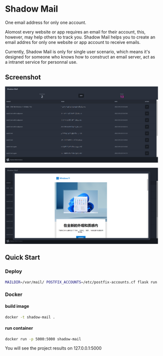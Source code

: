 # Shadow Mail

One email address for only one account.

Alomost every website or app requires an email for their account, this, however, may help others to track you.
Shadow Mail helps you to create an email addres for only one website or app account to receive emails.

Currently, Shadow Mail is only for single user scenario, which means it's designed for someone who knows how to construct an email server, act as a intranet service for personnal use.

## Screenshot

![home](./screenshots/home.png)

![preview](./screenshots/preview.png)


## Quick Start

### Deploy

```bash
MAILDIR=/var/mail/ POSTFIX_ACCOUNTS=/etc/postfix-accounts.cf flask run
```

### Docker

#### build image

```sh
docker -t shadow-mail .
```
#### run container

```sh
docker run -p 5000:5000 shadow-mail
```
You will see the project results on 127.0.0.1:5000

